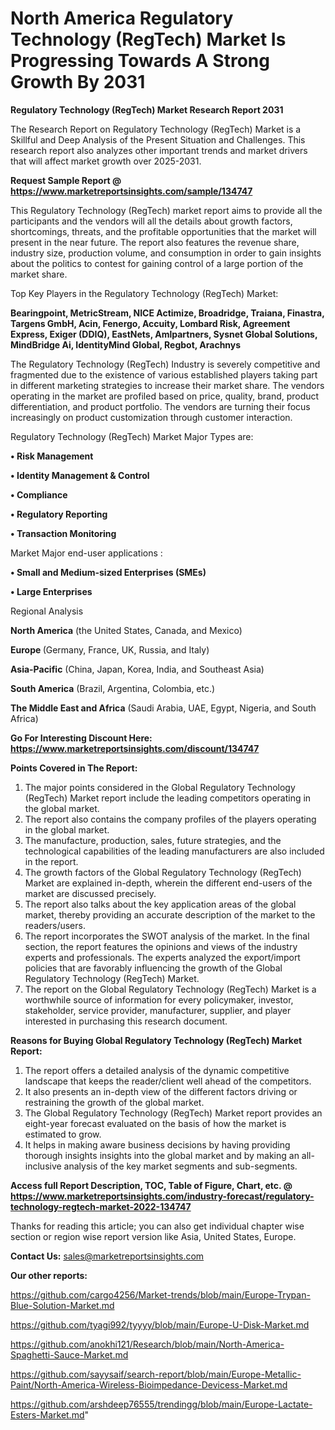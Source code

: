 # North America Regulatory Technology (RegTech) Market Is Progressing Towards A Strong Growth By 2031

<strong>Regulatory Technology (RegTech) Market Research Report 2031</strong>

The Research Report on Regulatory Technology (RegTech) Market is a Skillful and Deep Analysis of the Present Situation and Challenges. This research report also analyzes other important trends and market drivers that will affect market growth over 2025-2031.

<strong>Request Sample Report @ <a href=https://www.marketreportsinsights.com/sample/134747>https://www.marketreportsinsights.com/sample/134747</a></strong>

This Regulatory Technology (RegTech) market report aims to provide all the participants and the vendors will all the details about growth factors, shortcomings, threats, and the profitable opportunities that the market will present in the near future. The report also features the revenue share, industry size, production volume, and consumption in order to gain insights about the politics to contest for gaining control of a large portion of the market share.

Top Key Players in the Regulatory Technology (RegTech) Market:

<strong>Bearingpoint, MetricStream, NICE Actimize, Broadridge, Traiana, Finastra, Targens GmbH, Acin, Fenergo, Accuity, Lombard Risk, Agreement Express, Exiger (DDIQ), EastNets, Amlpartners, Sysnet Global Solutions, MindBridge Ai, IdentityMind Global, Regbot, Arachnys</strong>

The Regulatory Technology (RegTech) Industry is severely competitive and fragmented due to the existence of various established players taking part in different marketing strategies to increase their market share. The vendors operating in the market are profiled based on price, quality, brand, product differentiation, and product portfolio. The vendors are turning their focus increasingly on product customization through customer interaction.

Regulatory Technology (RegTech) Market Major Types are:

<strong>• Risk Management

• Identity Management & Control

• Compliance

• Regulatory Reporting

• Transaction Monitoring</strong>

Market Major end-user applications :

<strong>• Small and Medium-sized Enterprises (SMEs)

• Large Enterprises</strong>

Regional Analysis

</u><strong><b>North America</b></strong> (the United States, Canada, and Mexico)

<strong><b>Europe </b></strong>(Germany, France, UK, Russia, and Italy)

<strong><b>Asia-Pacific</b></strong> (China, Japan, Korea, India, and Southeast Asia)

<strong><b>South America</b></strong> (Brazil, Argentina, Colombia, etc.)

<strong><b>The Middle East and Africa</b></strong> (Saudi Arabia, UAE, Egypt, Nigeria, and South Africa)

<strong>Go For Interesting Discount Here: <a href=https://www.marketreportsinsights.com/discount/134747>https://www.marketreportsinsights.com/discount/134747</a></strong>

<strong>Points Covered in The Report:</strong>
<ol>
  <li>The major points considered in the Global Regulatory Technology (RegTech) Market report include the leading competitors operating in the global market.</li>
  <li>The report also contains the company profiles of the players operating in the global market.</li>
  <li>The manufacture, production, sales, future strategies, and the technological capabilities of the leading manufacturers are also included in the report.</li>
  <li>The growth factors of the Global Regulatory Technology (RegTech) Market are explained in-depth, wherein the different end-users of the market are discussed precisely.</li>
  <li>The report also talks about the key application areas of the global market, thereby providing an accurate description of the market to the readers/users.</li>
  <li>The report incorporates the SWOT analysis of the market. In the final section, the report features the opinions and views of the industry experts and professionals. The experts analyzed the export/import policies that are favorably influencing the growth of the Global Regulatory Technology (RegTech) Market.</li>
  <li>The report on the Global Regulatory Technology (RegTech) Market is a worthwhile source of information for every policymaker, investor, stakeholder, service provider, manufacturer, supplier, and player interested in purchasing this research document.</li>
</ol>
<strong>Reasons for Buying Global Regulatory Technology (RegTech) Market Report:</strong>

<ol>
  <li>The report offers a detailed analysis of the dynamic competitive landscape that keeps the reader/client well ahead of the competitors.</li>
  <li>It also presents an in-depth view of the different factors driving or restraining the growth of the global market.</li>
  <li>The Global Regulatory Technology (RegTech) Market report provides an eight-year forecast evaluated on the basis of how the market is estimated to grow.</li>
  <li>It helps in making aware business decisions by having providing thorough insights insights into the global market and by making an all-inclusive analysis of the key market segments and sub-segments.</li>
</ol>
<strong>Access full Report Description, TOC, Table of Figure, Chart, etc. @ <a href=https://www.marketreportsinsights.com/industry-forecast/regulatory-technology-regtech-market-2022-134747>https://www.marketreportsinsights.com/industry-forecast/regulatory-technology-regtech-market-2022-134747</a></strong>


Thanks for reading this article; you can also get individual chapter wise section or region wise report version like Asia, United States, Europe.

<strong>Contact Us:</strong>
sales@marketreportsinsights.com

<strong>Our other reports:</strong>

<a href=https://github.com/cargo4256/Market-trends/blob/main/Europe-Trypan-Blue-Solution-Market.md>https://github.com/cargo4256/Market-trends/blob/main/Europe-Trypan-Blue-Solution-Market.md</a>

<a href=https://github.com/tyagi992/tyyyy/blob/main/Europe-U-Disk-Market.md>https://github.com/tyagi992/tyyyy/blob/main/Europe-U-Disk-Market.md</a>

<a href=https://github.com/anokhi121/Research/blob/main/North-America-Spaghetti-Sauce-Market.md>https://github.com/anokhi121/Research/blob/main/North-America-Spaghetti-Sauce-Market.md</a>

<a href=https://github.com/sayysaif/search-report/blob/main/Europe-Metallic-Paint/North-America-Wireless-Bioimpedance-Devicess-Market.md>https://github.com/sayysaif/search-report/blob/main/Europe-Metallic-Paint/North-America-Wireless-Bioimpedance-Devicess-Market.md</a>

<a href=https://github.com/arshdeep76555/trendingg/blob/main/Europe-Lactate-Esters-Market.md>https://github.com/arshdeep76555/trendingg/blob/main/Europe-Lactate-Esters-Market.md</a>"
